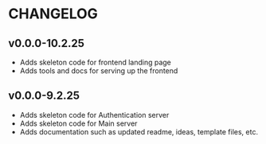 # CHANGELOG
## v0.0.0-10.2.25
- Adds skeleton code for frontend landing page
- Adds tools and docs for serving up the frontend

## v0.0.0-9.2.25
- Adds skeleton code for Authentication server
- Adds skeleton code for Main server
- Adds documentation such as updated readme, ideas, template files, etc.
